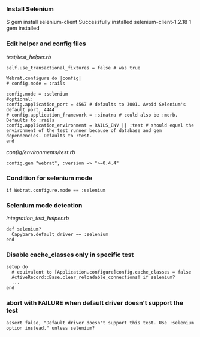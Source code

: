 ### Install Selenium

$ gem install selenium-client
Successfully installed selenium-client-1.2.18
1 gem installed


### Edit helper and config files

_test/test_helper.rb_

    self.use_transactional_fixtures = false # was true

    Webrat.configure do |config|
    # config.mode = :rails

    config.mode = :selenium
    #optional:
    config.application_port = 4567 # defaults to 3001. Avoid Selenium's default port, 4444
    # config.application_framework = :sinatra # could also be :merb. Defaults to :rails
    config.application_environment = RAILS_ENV || :test # should equal the environment of the test runner because of database and gem dependencies. Defaults to :test.
    end

_config/environments/test.rb_

    config.gem "webrat", :version => ">=0.4.4"

### Condition for selenium mode

    if Webrat.configure.mode == :selenium

### Selenium mode detection

_integration_test_helper.rb_

    def selenium?
      Capybara.default_driver == :selenium
    end

### Disable cache_classes only in specific test

    setup do
      # equivalent to [Application.configure]config.cache_classes = false
      ActiveRecord::Base.clear_reloadable_connections! if selenium?
      ...
    end

### abort with FAILURE when default driver doesn't support the test

    assert false, "Default driver doesn't support this test. Use :selenium option instead." unless selenium?